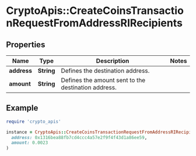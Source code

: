 # CryptoApis::CreateCoinsTransactionRequestFromAddressRIRecipients

## Properties

| Name | Type | Description | Notes |
| ---- | ---- | ----------- | ----- |
| **address** | **String** | Defines the destination address. |  |
| **amount** | **String** | Defines the amount sent to the destination address. |  |

## Example

```ruby
require 'crypto_apis'

instance = CryptoApis::CreateCoinsTransactionRequestFromAddressRIRecipients.new(
  address: 0x1316bea88fb7cd4ccc4a57e2f9f4f43d1a86ee59,
  amount: 0.0023
)
```

